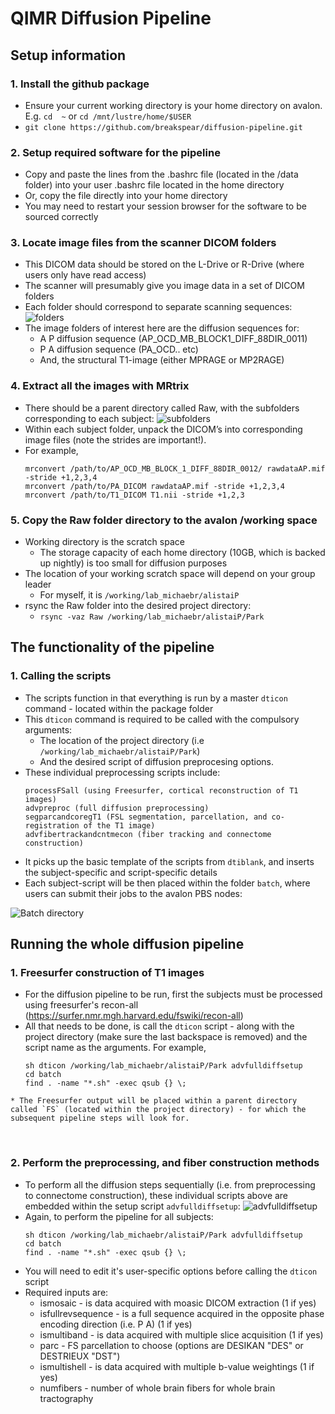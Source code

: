 # QIMR Diffusion Pipeline

## Setup information

### 1. Install the github package
   * Ensure your current working directory is your home directory on avalon. E.g. `cd  ~` or `cd /mnt/lustre/home/$USER`
   * `git clone https://github.com/breakspear/diffusion-pipeline.git`
   
### 2. Setup required software for the pipeline
   * Copy and paste the lines from the .bashrc file (located in the /data folder) into your user .bashrc file located in the home directory 
   * Or, copy the file directly into your home directory
   * You may need to restart your session browser for the software to be sourced correctly
   
### 3. Locate image files from the scanner DICOM folders
   * This DICOM data should be stored on the L-Drive or R-Drive (where users only have read access)
   * The scanner will presumably give you image data in a set of DICOM folders
   * Each folder should correspond to separate scanning sequences:
     ![folders](https://cloud.githubusercontent.com/assets/23441440/24085970/ec2e0d5e-0d51-11e7-905b-1a5991050e2a.png)
   * The image folders of interest here are the diffusion sequences for: 
     + A P diffusion sequence (AP_OCD_MB_BLOCK1_DIFF_88DIR_0011)
     + P A diffusion sequence (PA_OCD.. etc)
     + And, the structural T1-image (either MPRAGE or MP2RAGE)
     
### 4. Extract all the images with MRtrix
   * There should be a parent directory called Raw, with the subfolders corresponding to each subject:
     ![subfolders](https://cloud.githubusercontent.com/assets/23441440/24085971/f05c659c-0d51-11e7-9938-a7c83b3ed7b4.png)
   * Within each subject folder, unpack the DICOM’s into corresponding image files (note the strides are important!).
   * For example, 
     ```
     mrconvert /path/to/AP_OCD_MB_BLOCK_1_DIFF_88DIR_0012/ rawdataAP.mif -stride +1,2,3,4
     mrconvert /path/to/PA_DICOM rawdataAP.mif -stride +1,2,3,4
     mrconvert /path/to/T1_DICOM T1.nii -stride +1,2,3
     ```
     
### 5. Copy the Raw folder directory to the avalon /working space
   * Working directory is the scratch space
     + The storage capacity of each home directory (10GB, which is backed up nightly) is too small for diffusion purposes
   * The location of your working scratch space will depend on your group leader
     + For myself, it is `/working/lab_michaebr/alistaiP`
   * rsync the Raw folder into the desired project directory:
     + `rsync -vaz Raw /working/lab_michaebr/alistaiP/Park` 

## The functionality of the pipeline

### 1. Calling the scripts
   * The scripts function in that everything is run by a master `dticon` command - located within the package folder
   * This `dticon` command is required to be called with the compulsory arguments:
     + The location of the project directory (i.e `/working/lab_michaebr/alistaiP/Park`)
     + And the desired script of diffusion preprocesing options. 
   * These individual preprocessing scripts include:
     ```
     processFSall (using Freesurfer, cortical reconstruction of T1 images)
     advpreproc (full diffusion preprocessing)
     segparcandcoregT1 (FSL segmentation, parcellation, and co-registration of the T1 image)
     advfibertrackandcntmecon (fiber tracking and connectome construction)
     ```
   * It picks up the basic template of the scripts from `dtiblank`, and inserts the subject-specific and script-specific details
   * Each subject-script will be then placed within the folder `batch`, where users can submit their jobs to the avalon PBS nodes:
   
   ![Batch directory](https://cloud.githubusercontent.com/assets/23748735/24157898/02a68f52-0e5b-11e7-9eef-1666c1fe1858.png)
  
## Running the whole diffusion pipeline

### 1. Freesurfer construction of T1 images
   * For the diffusion  pipeline to be run, first the subjects must be processed using freesurfer's recon-all (https://surfer.nmr.mgh.harvard.edu/fswiki/recon-all)
   * All that needs to be done, is call the `dticon` script - along with the project directory (make sure the last backspace is removed) and the script name as the arguments. For example,
     ```
     sh dticon /working/lab_michaebr/alistaiP/Park advfulldiffsetup
     cd batch
     find . -name "*.sh" -exec qsub {} \;
     ```
    * The Freesurfer output will be placed within a parent directory called `FS` (located within the project directory) - for which the subsequent pipeline steps will look for.
  
### 2. Perform the preprocessing, and fiber construction methods
  
   * To perform all the diffusion steps sequentially (i.e. from preprocessing to connectome construction), these individual scripts above are embedded within the setup script `advfulldiffsetup`:
   ![advfulldiffsetup](https://cloud.githubusercontent.com/assets/23748735/24157899/02bedbe8-0e5b-11e7-978e-0bd6d8d727eb.png)
   * Again, to perform the pipeline for all subjects:
     ```
     sh dticon /working/lab_michaebr/alistaiP/Park advfulldiffsetup
     cd batch
     find . -name "*.sh" -exec qsub {} \;
     ```
   * You will need to edit it's user-specific options before calling the `dticon` script
   * Required inputs are: 
      + ismosaic - is data acquired with moasic DICOM extraction (1 if yes)
      + isfullrevsequence - is a full sequence acquired in the opposite phase encoding direction (i.e. P A) (1 if yes)
      + ismultiband - is data acquired with multiple slice acquisition (1 if yes)
      + parc - FS parcellation to choose (options are DESIKAN "DES" or DESTRIEUX "DST")
      + ismultishell - is data acquired with multiple b-value weightings (1 if yes)
      + numfibers - number of whole brain fibers for whole brain tractography

